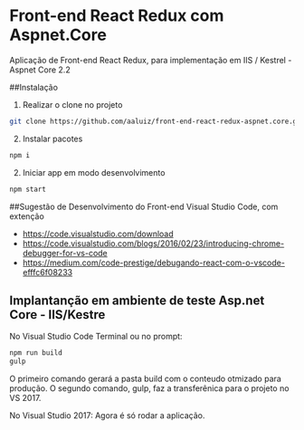 # Front-end React Redux com Aspnet.Core
Aplicação de Front-end React Redux, para implementação em IIS / Kestrel - Aspnet Core 2.2

##Instalação

1. Realizar o clone no projeto 
```bash / cmd 
git clone https://github.com/aaluiz/front-end-react-redux-aspnet.core.git
```

2. Instalar pacotes
```bash / cmd 
npm i
```

2. Iniciar app em modo desenvolvimento
```bash / cmd 
npm start
```

##Sugestão de Desenvolvimento do Front-end Visual Studio Code, com extenção 

* https://code.visualstudio.com/download
* https://code.visualstudio.com/blogs/2016/02/23/introducing-chrome-debugger-for-vs-code
* https://medium.com/code-prestige/debugando-react-com-o-vscode-efffc6f08233

## Implantanção em ambiente de teste Asp.net Core - IIS/Kestre

No Visual Studio Code Terminal ou no prompt:

```bash / cmd
npm run build
gulp
```
O primeiro comando gerará a pasta build com o conteudo otmizado para produção.
O segundo comando, gulp, faz a transferênica para o projeto no VS 2017. 

No Visual Studio 2017:
Agora é só rodar a aplicação.
